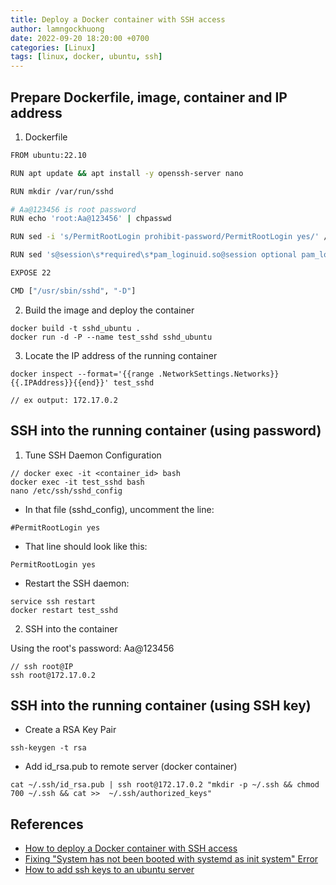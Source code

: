 ```yaml
---
title: Deploy a Docker container with SSH access
author: lamngockhuong
date: 2022-09-20 18:20:00 +0700
categories: [Linux]
tags: [linux, docker, ubuntu, ssh]
---
```


## Prepare Dockerfile, image, container and IP address

1. Dockerfile

```sh
FROM ubuntu:22.10

RUN apt update && apt install -y openssh-server nano

RUN mkdir /var/run/sshd

# Aa@123456 is root password
RUN echo 'root:Aa@123456' | chpasswd

RUN sed -i 's/PermitRootLogin prohibit-password/PermitRootLogin yes/' /etc/ssh/sshd_config

RUN sed 's@session\s*required\s*pam_loginuid.so@session optional pam_loginuid.so@g' -i /etc/pam.d/sshd

EXPOSE 22

CMD ["/usr/sbin/sshd", "-D"]
```

2. Build the image and deploy the container

```console
docker build -t sshd_ubuntu .
docker run -d -P --name test_sshd sshd_ubuntu
```

3. Locate the IP address of the running container

```console
docker inspect --format='{{range .NetworkSettings.Networks}}{{.IPAddress}}{{end}}' test_sshd

// ex output: 172.17.0.2
```

## SSH into the running container (using password)

1. Tune SSH Daemon Configuration

```console
// docker exec -it <container_id> bash
docker exec -it test_sshd bash
nano /etc/ssh/sshd_config
```

- In that file (sshd_config), uncomment the line:

```shell
#PermitRootLogin yes
```

- That line should look like this:

```shell
PermitRootLogin yes
```

- Restart the SSH daemon:

```console
service ssh restart
docker restart test_sshd
```

2. SSH into the container

Using the root's password: Aa@123456

```console
// ssh root@IP
ssh root@172.17.0.2
```

## SSH into the running container (using SSH key)

- Create a RSA Key Pair

```console
ssh-keygen -t rsa
```

- Add id_rsa.pub to remote server (docker container)

```console
cat ~/.ssh/id_rsa.pub | ssh root@172.17.0.2 "mkdir -p ~/.ssh && chmod 700 ~/.ssh && cat >>  ~/.ssh/authorized_keys"
```

## References

- [How to deploy a Docker container with SSH access](https://www.techrepublic.com/article/deploy-docker-container-ssh-access/)
- [Fixing "System has not been booted with systemd as init system" Error](https://linuxhandbook.com/system-has-not-been-booted-with-systemd/)
- [How to add ssh keys to an ubuntu server](https://medium.com/@williamkwao/how-to-add-ssh-keys-to-an-ubuntu-server-6a3a5b1bee26)

